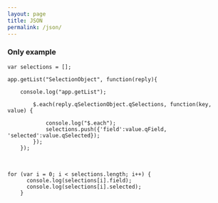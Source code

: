 ```yaml
---
layout: page
title: JSON
permalink: /json/
---
```



### Only example


    var selections = [];

	app.getList("SelectionObject", function(reply){

		console.log("app.getList");

			$.each(reply.qSelectionObject.qSelections, function(key, value) {

			    console.log("$.each");
				selections.push({'field':value.qField, 'selected':value.qSelected});
			});
		});


<br/>

    for (var i = 0; i < selections.length; i++) {
    	  console.log(selections[i].field);
    	  console.log(selections[i].selected);
    	}
